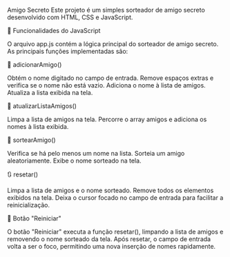 Amigo Secreto
Este projeto é um simples sorteador de amigo secreto desenvolvido com HTML, CSS e JavaScript.

📜 Funcionalidades do JavaScript

O arquivo app.js contém a lógica principal do sorteador de amigo secreto. As principais funções implementadas são:

📝 adicionarAmigo()

Obtém o nome digitado no campo de entrada.
Remove espaços extras e verifica se o nome não está vazio.
Adiciona o nome à lista de amigos.
Atualiza a lista exibida na tela.

🔄 atualizarListaAmigos()

Limpa a lista de amigos na tela.
Percorre o array amigos e adiciona os nomes à lista exibida.

🎲 sortearAmigo()

Verifica se há pelo menos um nome na lista.
Sorteia um amigo aleatoriamente.
Exibe o nome sorteado na tela.

🔃 resetar()

Limpa a lista de amigos e o nome sorteado.
Remove todos os elementos exibidos na tela.
Deixa o cursor focado no campo de entrada para facilitar a reinicialização.

🔘 Botão "Reiniciar"

O botão "Reiniciar" executa a função resetar(), limpando a lista de amigos e removendo o nome sorteado da tela.
Após resetar, o campo de entrada volta a ser o foco, permitindo uma nova inserção de nomes rapidamente.